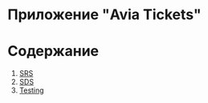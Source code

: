 # Приложение "Avia Tickets"

# Содержание

1. [SRS](SRS/README.md)
2. [SDS](SDS/README.md)
3. [Testing](Testing/README.md)
